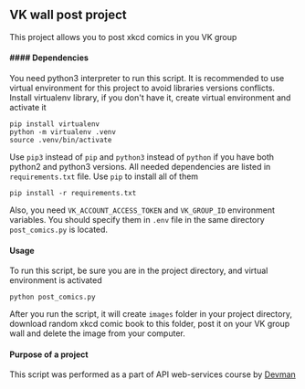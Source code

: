 ## VK wall post project
This project allows you to post xkcd comics in you VK group

#### #### Dependencies
You need python3 interpreter to run this script. It is recommended to use virtual environment for this project to avoid libraries versions conflicts. Install virtualenv library, if you don't have it, create virtual environment and activate it
```
pip install virtualenv
python -m virtualenv .venv
source .venv/bin/activate
```
Use `pip3` instead of `pip` and `python3` instead of `python` if you have both python2 and python3 versions.
All needed dependencies are listed in `requirements.txt` file. Use `pip` to install all of them
```
pip install -r requirements.txt
```
Also, you need `VK_ACCOUNT_ACCESS_TOKEN` and `VK_GROUP_ID` environment variables. You should specify them in `.env` file in the same directory `post_comics.py` is located.

#### Usage
To run this script, be sure you are in the project directory, and virtual environment is activated
```
python post_comics.py
```
After you run the script, it will create `images` folder in your project directory, download random xkcd comic book to this folder, post it on your VK group wall and delete the image from your computer.

#### Purpose of a project
This script was performed as a part of API web-services course by [Devman](https://dvmn.org/modules/)



